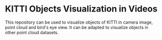# KITTI Objects Visualization in Videos
This repository can be used to visualize objects of KITTI in camera image, point cloud and bird's eye view. It can be adapted to visualize objects in other point cloud datasets.

